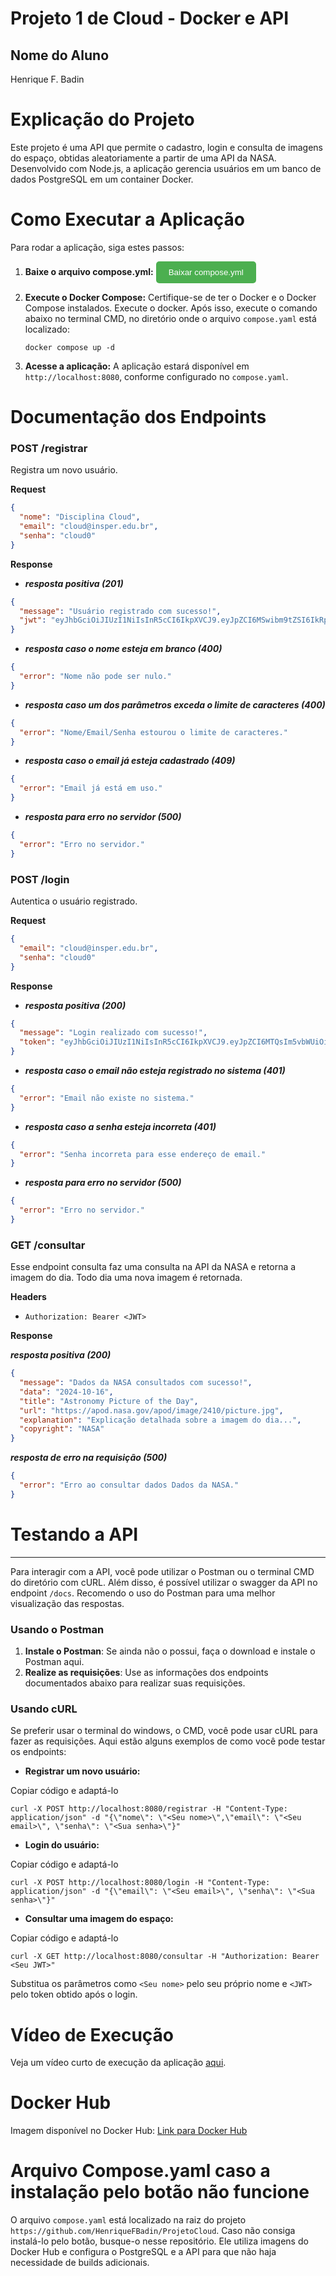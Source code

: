 # Projeto 1 de Cloud - Docker e API

## Nome do Aluno

Henrique F. Badin

# Explicação do Projeto

Este projeto é uma API que permite o cadastro, login e consulta de imagens do espaço, obtidas aleatoriamente a partir de uma API da NASA. Desenvolvido com Node.js, a aplicação gerencia usuários em um banco de dados PostgreSQL em um container Docker.

# Como Executar a Aplicação

Para rodar a aplicação, siga estes passos:

1. **Baixe o arquivo compose.yml:**
   <a href="https://raw.githubusercontent.com/HenriqueFBadin/ProjetoCloud/main/compose.yml" id="download">
   <button style="background-color: #4CAF50; color: white; padding: 10px 20px; border: none; border-radius: 5px; cursor: pointer;">
   Baixar compose.yml
   </button>
   </a>

<script>
document.getElementById('download').addEventListener('click', function(event) {
    event.preventDefault();
    const url = this.href;
    const fileName = 'compose.yml';

    fetch(url)
    .then(response => response.blob())
    .then(blob => {
        const link = document.createElement('a');
        link.href = window.URL.createObjectURL(blob);
        link.download = fileName;
        link.click();
    })
    .catch(() => alert('Erro'));
});
</script>

2. **Execute o Docker Compose:**
   Certifique-se de ter o Docker e o Docker Compose instalados. Execute o docker. Após isso, execute o comando abaixo no terminal CMD, no diretório onde o arquivo `compose.yaml` está localizado:
   ```
   docker compose up -d
   ```
3. **Acesse a aplicação:**
   A aplicação estará disponível em `http://localhost:8080`, conforme configurado no `compose.yaml`.

# Documentação dos Endpoints

### POST /registrar

Registra um novo usuário.

**Request**

```json
{
  "nome": "Disciplina Cloud",
  "email": "cloud@insper.edu.br",
  "senha": "cloud0"
}
```

**Response**

- **_resposta positiva (201)_**

```json
{
  "message": "Usuário registrado com sucesso!",
  "jwt": "eyJhbGciOiJIUzI1NiIsInR5cCI6IkpXVCJ9.eyJpZCI6MSwibm9tZSI6IkRpc2NpcGxpbmEgQ2xvdWQiLCJlbWFpbCI6ImNsb3VkQGluc3Blci5lZHUuYnIiLCJpYXQiOjE3MzA0MDg5MzgsImV4cCI6MTczMDQxMjUzOH0.fe5qVKSO5oaQY-U9iVfFR7oRteB2J_N51BAArC_PJRA"
}
```

- **_resposta caso o nome esteja em branco (400)_**

```json
{
  "error": "Nome não pode ser nulo."
}
```

- **_resposta caso um dos parâmetros exceda o limite de caracteres (400)_**

```json
{
  "error": "Nome/Email/Senha estourou o limite de caracteres."
}
```

- **_resposta caso o email já esteja cadastrado (409)_**

```json
{
  "error": "Email já está em uso."
}
```

- **_resposta para erro no servidor (500)_**

```json
{
  "error": "Erro no servidor."
}
```

### POST /login

Autentica o usuário registrado.

**Request**

```json
{
  "email": "cloud@insper.edu.br",
  "senha": "cloud0"
}
```

**Response**

- **_resposta positiva (200)_**

```json
{
  "message": "Login realizado com sucesso!",
  "token": "eyJhbGciOiJIUzI1NiIsInR5cCI6IkpXVCJ9.eyJpZCI6MTQsIm5vbWUiOiJDbG91ZCIsImVtYWlsIjoiY2xvdWQwQGdtYWlsLmNvbSIsImlhd(...)"
}
```

- **_resposta caso o email não esteja registrado no sistema (401)_**

```json
{
  "error": "Email não existe no sistema."
}
```

- **_resposta caso a senha esteja incorreta (401)_**

```json
{
  "error": "Senha incorreta para esse endereço de email."
}
```

- **_resposta para erro no servidor (500)_**

```json
{
  "error": "Erro no servidor."
}
```

### GET /consultar

Esse endpoint consulta faz uma consulta na API da NASA e retorna a imagem do dia. Todo dia uma nova imagem é retornada.

**Headers**

- `Authorization: Bearer <JWT>`

**Response**

_**resposta positiva (200)**_

```json
{
  "message": "Dados da NASA consultados com sucesso!",
  "data": "2024-10-16",
  "title": "Astronomy Picture of the Day",
  "url": "https://apod.nasa.gov/apod/image/2410/picture.jpg",
  "explanation": "Explicação detalhada sobre a imagem do dia...",
  "copyright": "NASA"
}
```

_**resposta de erro na requisição (500)**_

```json
{
  "error": "Erro ao consultar dados Dados da NASA."
}
```

# Testando a API

---

Para interagir com a API, você pode utilizar o Postman ou o terminal CMD do diretório com cURL. Além disso, é possível utilizar o swagger da API no endpoint `/docs`. Recomendo o uso do Postman para uma melhor visualização das respostas.

### Usando o Postman

1.  **Instale o Postman**: Se ainda não o possui, faça o download e instale o Postman aqui.
2.  **Realize as requisições**: Use as informações dos endpoints documentados abaixo para realizar suas requisições.

### Usando cURL

Se preferir usar o terminal do windows, o CMD, você pode usar cURL para fazer as requisições. Aqui estão alguns exemplos de como você pode testar os endpoints:

- **Registrar um novo usuário:**

Copiar código e adaptá-lo

`curl -X POST http://localhost:8080/registrar -H "Content-Type: application/json" -d "{\"nome\": \"<Seu nome>\",\"email\": \"<Seu email>\", \"senha\": \"<Sua senha>\"}"`

- **Login do usuário:**

Copiar código e adaptá-lo

`curl -X POST http://localhost:8080/login -H "Content-Type: application/json" -d "{\"email\": \"<Seu email>\", \"senha\": \"<Sua senha>\"}"`

- **Consultar uma imagem do espaço:**

Copiar código e adaptá-lo

`curl -X GET http://localhost:8080/consultar -H "Authorization: Bearer <Seu JWT>"`

Substitua os parâmetros como `<Seu nome>` pelo seu próprio nome e `<JWT>` pelo token obtido após o login.

# Vídeo de Execução

Veja um vídeo curto de execução da aplicação [aqui](https://youtu.be/WbELbTJkU0w).

# Docker Hub

Imagem disponível no Docker Hub: [Link para Docker Hub](https://hub.docker.com/layers/henriquefb/henriquesproject/ver-final/images/sha256-1d0c941eb00a0db8bd568b1fd501fce855d8464c88288557890b79028b9e92d6?context=repo)

# Arquivo Compose.yaml caso a instalação pelo botão não funcione

O arquivo `compose.yaml` está localizado na raiz do projeto `https://github.com/HenriqueFBadin/ProjetoCloud`. Caso não consiga instalá-lo pelo botão, busque-o nesse repositório. Ele utiliza imagens do Docker Hub e configura o PostgreSQL e a API para que não haja necessidade de builds adicionais.

```

```
